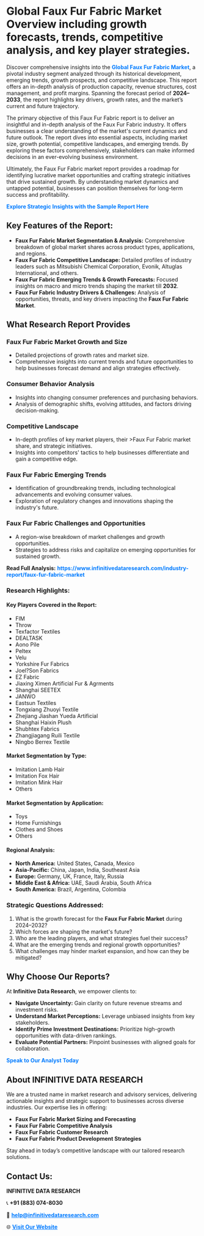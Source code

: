 <h1>Global Faux Fur Fabric Market Overview including growth forecasts, trends, competitive analysis, and key player strategies.</h1>
<p>
Discover comprehensive insights into the 
<a href="https://www.infinitivedataresearch.com/industry-report/faux-fur-fabric-market" rel="dofollow" style="color: #007BFF; text-decoration: none;"><strong>Global Faux Fur Fabric Market</strong></a>, a pivotal industry segment analyzed through its historical development, emerging trends, growth prospects, and competitive landscape. This report offers an in-depth analysis of production capacity, revenue structures, cost management, and profit margins. Spanning the forecast period of <strong>2024–2033</strong>, the report highlights key drivers, growth rates, and the market’s current and future trajectory.
</p>
<p>
The primary objective of this Faux Fur Fabric report is to deliver an insightful and in-depth analysis of the Faux Fur Fabric industry. It offers businesses a clear understanding of the market's current dynamics and future outlook. The report dives into essential aspects, including market size, growth potential, competitive landscapes, and emerging trends. By exploring these factors comprehensively, stakeholders can make informed decisions in an ever-evolving business environment.
</p>
<p>
Ultimately, the Faux Fur Fabric market report provides a roadmap for identifying lucrative market opportunities and crafting strategic initiatives that drive sustained growth. By understanding market dynamics and untapped potential, businesses can position themselves for long-term success and profitability.
</p>
<p>
<a href="https://www.infinitivedataresearch.com/request-sample/reportId=106175" style="color: #007BFF; text-decoration: none;"><strong>Explore Strategic Insights with the Sample Report Here</strong></a>
</p>

<h2>Key Features of the Report:</h2>
<ul>
<li><strong>Faux Fur Fabric Market Segmentation & Analysis:</strong> Comprehensive breakdown of global market shares across product types, applications, and regions.</li>
<li><strong>Faux Fur Fabric Competitive Landscape:</strong> Detailed profiles of industry leaders such as Mitsubishi Chemical Corporation, Evonik, Altuglas International, and others.</li>
<li><strong>Faux Fur Fabric Emerging Trends & Growth Forecasts:</strong> Focused insights on macro and micro trends shaping the market till <strong>2032</strong>.</li>
<li><strong>Faux Fur Fabric Industry Drivers & Challenges:</strong> Analysis of opportunities, threats, and key drivers impacting the <strong>Faux Fur Fabric Market</strong>.</li>
</ul>

<h2>What Research Report Provides</h2>
<h3>Faux Fur Fabric Market Growth and Size</h3>
<ul>
<li>Detailed projections of growth rates and market size.</li>
<li>Comprehensive insights into current trends and future opportunities to help businesses forecast demand and align strategies effectively.</li>
</ul>

<h3>Consumer Behavior Analysis</h3>
<ul>
<li>Insights into changing consumer preferences and purchasing behaviors.</li>
<li>Analysis of demographic shifts, evolving attitudes, and factors driving decision-making.</li>
</ul>

<h3>Competitive Landscape</h3>
<ul>
<li>In-depth profiles of key market players, their >Faux Fur Fabric market share, and strategic initiatives.</li>
<li>Insights into competitors' tactics to help businesses differentiate and gain a competitive edge.</li>
</ul>

<h3>Faux Fur Fabric Emerging Trends</h3>
<ul>
<li>Identification of groundbreaking trends, including technological advancements and evolving consumer values.</li>
<li>Exploration of regulatory changes and innovations shaping the industry's future.</li>
</ul>

<h3>Faux Fur Fabric Challenges and Opportunities</h3>
<ul>
<li>A region-wise breakdown of market challenges and growth opportunities.</li>
<li>Strategies to address risks and capitalize on emerging opportunities for sustained growth.</li>
</ul>
<p><strong>Read Full Analysis:</strong> <a href="https://www.infinitivedataresearch.com/industry-report/faux-fur-fabric-market" rel="dofollow" style="color: #007BFF; text-decoration: none;"><strong>https://www.infinitivedataresearch.com/industry-report/faux-fur-fabric-market</strong></a></p>
<h3>Research Highlights:</h3>
<h4>Key Players Covered in the Report:</h4>
<ul><li>FIM</li><li>Throw</li><li>Texfactor Textiles</li><li>DEALTASK</li><li>Aono Pile</li><li>Peltex</li><li>Velu</li><li>Yorkshire Fur Fabrics</li><li>Joel?Son Fabrics</li><li>EZ Fabric</li><li>Jiaxing Ximen Artificial Fur &amp; Agrments</li><li>Shanghai SEETEX</li><li>JANWO</li><li>Eastsun Textiles</li><li>Tongxiang Zhuoyi Textile</li><li>Zhejiang Jiashan Yueda Artificial</li><li>Shanghai Haixin Plush</li><li>Shubhtex Fabrics</li><li>Zhangjiagang Ruili Textile</li><li>Ningbo Berrex Textile</li></ul>
<h4>Market Segmentation by Type:</h4>
<ul><li>Imitation Lamb Hair</li><li>Imitation Fox Hair</li><li>Imitation Mink Hair</li><li>Others</li></ul>
<h4>Market Segmentation by Application:</h4>
<ul><li>Toys</li><li>Home Furnishings</li><li>Clothes and Shoes</li><li>Others</li></ul>

<h4>Regional Analysis:</h4>
<ul>
<li><strong>North America:</strong> United States, Canada, Mexico</li>
<li><strong>Asia-Pacific:</strong> China, Japan, India, Southeast Asia</li>
<li><strong>Europe:</strong> Germany, UK, France, Italy, Russia</li>
<li><strong>Middle East & Africa:</strong> UAE, Saudi Arabia, South Africa</li>
<li><strong>South America:</strong> Brazil, Argentina, Colombia</li>
</ul>

<h3>Strategic Questions Addressed:</h3>
<ol>
<li>What is the growth forecast for the <strong>Faux Fur Fabric Market</strong> during 2024–2032?</li>
<li>Which forces are shaping the market's future?</li>
<li>Who are the leading players, and what strategies fuel their success?</li>
<li>What are the emerging trends and regional growth opportunities?</li>
<li>What challenges may hinder market expansion, and how can they be mitigated?</li>
</ol>

<h2>Why Choose Our Reports?</h2>
<p>At <strong>Infinitive Data Research</strong>, we empower clients to:</p>
<ul>
<li><strong>Navigate Uncertainty:</strong> Gain clarity on future revenue streams and investment risks.</li>
<li><strong>Understand Market Perceptions:</strong> Leverage unbiased insights from key stakeholders.</li>
<li><strong>Identify Prime Investment Destinations:</strong> Prioritize high-growth opportunities with data-driven rankings.</li>
<li><strong>Evaluate Potential Partners:</strong> Pinpoint businesses with aligned goals for collaboration.</li>
</ul>
<p><a href="https://www.infinitivedataresearch.com/industry-report/faux-fur-fabric-market" rel="dofollow" style="color: #007BFF; text-decoration: none;"><strong>Speak to Our Analyst Today</strong></a></p>

<h2>About INFINITIVE DATA RESEARCH</h2>
<p>We are a trusted name in market research and advisory services, delivering actionable insights and strategic support to businesses across diverse industries. Our expertise lies in offering:</p>
<ul>
<li><strong>Faux Fur Fabric Market Sizing and Forecasting</strong></li>
<li><strong>Faux Fur Fabric Competitive Analysis</strong></li>
<li><strong>Faux Fur Fabric Customer Research</strong></li>
<li><strong>Faux Fur Fabric Product Development Strategies</strong></li>
</ul>
<p>Stay ahead in today’s competitive landscape with our tailored research solutions.</p>

<h2>Contact Us:</h2>
<p><strong>INFINITIVE DATA RESEARCH</strong></p>
<p>📞 <strong>+91 (883) 074-8030</strong></p>
<p>📧 <strong><a href="mailto:help@infinitivedataresearch.com" style="color: #007BFF;">help@infinitivedataresearch.com</a></strong></p>
<p>🌐 <strong><a href="https://www.infinitivedataresearch.com" rel="dofollow" style="color: #007BFF;">Visit Our Website</a></strong></p>